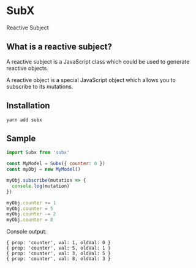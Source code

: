 # SubX

Reactive Subject


## What is a reactive subject?

A reactive subject is a JavaScript class which could be used to generate reactive objects.

A reactive object is a special JavaScript object which allows you to subscribe to its mutations.


## Installation

```
yarn add subx
```


## Sample

```js
import Subx from 'subx'

const MyModel = Subx({ counter: 0 })
const myObj = new MyModel()

myObj.subscribe(mutation => {
  console.log(mutation)
})

myObj.counter += 1
myObj.counter = 5
myObj.counter -= 2
myObj.counter = 8
```

Console output:

```
{ prop: 'counter', val: 1, oldVal: 0 }
{ prop: 'counter', val: 5, oldVal: 1 }
{ prop: 'counter', val: 3, oldVal: 5 }
{ prop: 'counter', val: 8, oldVal: 3 }
```
